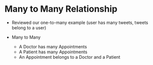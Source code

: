 # Many to Many Relationship

- Reviewed our one-to-many example (user has many tweets, tweets belong to a user)

- Many to Many
  - A Doctor has many Appointments
  - A Patient has many Appointments
  - An Appointment belongs to a Doctor and a Patient
